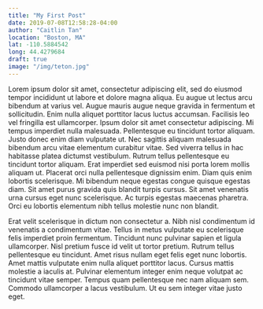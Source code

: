 ```yaml
---
title: "My First Post"
date: 2019-07-08T12:58:28-04:00
author: "Caitlin Tan"
location: "Boston, MA"
lat: -110.5884542
long: 44.4279684
draft: true
image: "/img/teton.jpg"
---
```


Lorem ipsum dolor sit amet, consectetur adipiscing elit, sed do eiusmod tempor incididunt ut labore et dolore magna aliqua. Eu augue ut lectus arcu bibendum at varius vel. Augue mauris augue neque gravida in fermentum et sollicitudin. Enim nulla aliquet porttitor lacus luctus accumsan. Facilisis leo vel fringilla est ullamcorper. Ipsum dolor sit amet consectetur adipiscing. Mi tempus imperdiet nulla malesuada. Pellentesque eu tincidunt tortor aliquam. Justo donec enim diam vulputate ut. Nec sagittis aliquam malesuada bibendum arcu vitae elementum curabitur vitae. Sed viverra tellus in hac habitasse platea dictumst vestibulum. Rutrum tellus pellentesque eu tincidunt tortor aliquam. Erat imperdiet sed euismod nisi porta lorem mollis aliquam ut. Placerat orci nulla pellentesque dignissim enim. Diam quis enim lobortis scelerisque. Mi bibendum neque egestas congue quisque egestas diam. Sit amet purus gravida quis blandit turpis cursus. Sit amet venenatis urna cursus eget nunc scelerisque. Ac turpis egestas maecenas pharetra. Orci eu lobortis elementum nibh tellus molestie nunc non blandit.

Erat velit scelerisque in dictum non consectetur a. Nibh nisl condimentum id venenatis a condimentum vitae. Tellus in metus vulputate eu scelerisque felis imperdiet proin fermentum. Tincidunt nunc pulvinar sapien et ligula ullamcorper. Nisl pretium fusce id velit ut tortor pretium. Rutrum tellus pellentesque eu tincidunt. Amet risus nullam eget felis eget nunc lobortis. Amet mattis vulputate enim nulla aliquet porttitor lacus. Cursus mattis molestie a iaculis at. Pulvinar elementum integer enim neque volutpat ac tincidunt vitae semper. Tempus quam pellentesque nec nam aliquam sem. Commodo ullamcorper a lacus vestibulum. Ut eu sem integer vitae justo eget.
